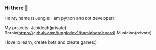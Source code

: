 ### Hi there 👋

Hi! My name is Jungle! I am python and bot developer! 

My projects: Jebideah(private)
Barsic(https://github.com/jungledev1/barsicbotdiscord)
Musician(private)

I love to learn, create bots and create games:)

